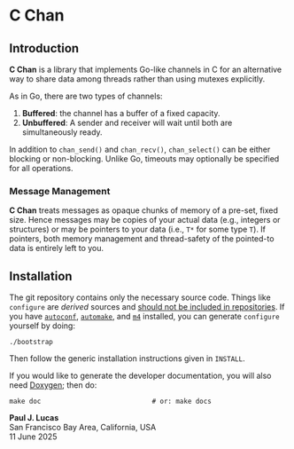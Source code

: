 # C Chan

## Introduction

**C Chan**
is a library that implements Go-like channels in C
for an alternative way to share data
among threads
rather than using mutexes explicitly.

As in Go,
there are two types of channels:

1. **Buffered**: the channel has a buffer of a fixed capacity.
2. **Unbuffered**: A sender and receiver will wait until both are
   simultaneously ready.

In addition to
`chan_send()`
and
`chan_recv()`,
`chan_select()`
can be either
blocking
or
non-blocking.
Unlike Go,
timeouts may optionally be specified
for all operations.

### Message Management

**C Chan**
treats messages as opaque
chunks of memory
of a pre-set,
fixed
size.
Hence messages may be copies of your actual data
(e.g., integers or structures)
or may be pointers to your data
(i.e., `T*` for some type `T`).
If pointers,
both memory management
and thread-safety
of the pointed-to data
is entirely left to you.

## Installation

The git repository contains only the necessary source code.
Things like `configure` are _derived_ sources and
[should not be included in repositories](http://stackoverflow.com/a/18732931).
If you have
[`autoconf`](https://www.gnu.org/software/autoconf/),
[`automake`](https://www.gnu.org/software/automake/),
and
[`m4`](https://www.gnu.org/software/m4/)
installed,
you can generate `configure` yourself by doing:

    ./bootstrap

Then follow the generic installation instructions
given in `INSTALL`.

If you would like to generate the developer documentation,
you will also need
[Doxygen](http://www.doxygen.org/);
then do:

    make doc                            # or: make docs

**Paul J. Lucas**  
San Francisco Bay Area, California, USA  
11 June 2025
